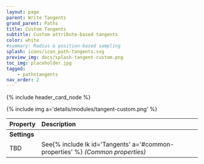 ```yaml
---
layout: page
parent: Write Tangents
grand_parent: Paths
title: Custom Tangents
subtitle: Custom attribute-based tangents
color: white
#summary: Radius & position-based sampling
splash: icons/icon_path-tangents.svg
preview_img: docs/splash-tangent-custom.png
toc_img: placeholder.jpg
tagged: 
    - pathstangents
nav_order: 2
---
```


{% include header_card_node %}

{% include img a='details/modules/tangent-custom.png' %} 

| Property       | Description          |
|:-------------|:------------------|
|**Settings**||
| TBD           | See{% include lk id='Tangents' a='#common-properties' %} *(Common properties)* |
